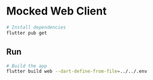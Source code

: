 # Mocked Web Client

```sh
# Install dependencies
flutter pub get
```

## Run

```sh
# Build the app
flutter build web --dart-define-from-file=../../.env
```